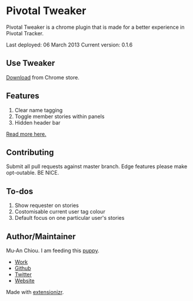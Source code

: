 Pivotal Tweaker
===============

Pivotal Tweaker is a chrome plugin that is made for a better experience in Pivotal Tracker. 

Last deployed: 06 March 2013
Current version: 0.1.6

## Use Tweaker

[Download](https://chrome.google.com/webstore/detail/pivotal-tweaker/aodalckpkgijlndlnlhblojedfboaglg) from Chrome store.

## Features

1. Clear name tagging
2. Toggle member stories within panels
3. Hidden header bar

[Read more here.](http://muan.co/2013/02/13/pivotal-tweaker/)


## Contributing

Submit all pull requests against master branch. Edge features please make opt-outable. BE NICE.

## To-dos

1. Show requester on stories
2. Costomisable current user tag colour
3. Default focus on one particular user's stories

## Author/Maintainer

Mu-An Chiou. I am feeding this [puppy](http://youtu.be/UIDb6VBO9os?t=20m19s).
- [Work](http://copyin.com)
- [Github](https://github.com/muan)
- [Twitter](http://twitter.com/muanchiou)
- [Website](http://muan.co)

Made with [extensionizr](http://extensionizr.com/).